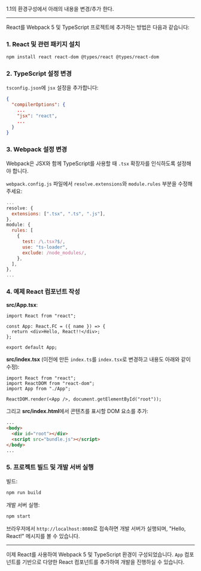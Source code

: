 1.1의 환경구성에서 아래의 내용을 변경/추가 한다.

---

React를 Webpack 5 및 TypeScript 프로젝트에 추가하는 방법은 다음과 같습니다:

### 1. React 및 관련 패키지 설치

```bash
npm install react react-dom @types/react @types/react-dom
```

### 2. TypeScript 설정 변경

`tsconfig.json`에 `jsx` 설정을 추가합니다:

```json
{
  "compilerOptions": {
    ...
    "jsx": "react",
    ...
  }
}
```

### 3. Webpack 설정 변경

Webpack은 JSX와 함께 TypeScript를 사용할 때 `.tsx` 확장자를 인식하도록 설정해야 합니다.

`webpack.config.js` 파일에서 `resolve.extensions`와 `module.rules` 부분을 수정해주세요:

```javascript
...
resolve: {
  extensions: [".tsx", ".ts", ".js"],
},
module: {
  rules: [
    {
      test: /\.tsx?$/,
      use: "ts-loader",
      exclude: /node_modules/,
    },
  ],
},
...
```

### 4. 예제 React 컴포넌트 작성

**src/App.tsx**:

```tsx
import React from "react";

const App: React.FC = ({ name }) => {
  return <div>Hello, React!!</div>;
};

export default App;
```

**src/index.tsx** (이전에 만든 `index.ts`를 `index.tsx`로 변경하고 내용도 아래와 같이 수정):

```tsx
import React from "react";
import ReactDOM from "react-dom";
import App from "./App";

ReactDOM.render(<App />, document.getElementById("root"));
```

그리고 **src/index.html**에서 콘텐츠를 표시할 DOM 요소를 추가:

```html
...
<body>
  <div id="root"></div>
  <script src="bundle.js"></script>
</body>
...
```

### 5. 프로젝트 빌드 및 개발 서버 실행

빌드:

```bash
npm run build
```

개발 서버 실행:

```bash
npm start
```

브라우저에서 `http://localhost:8080`로 접속하면 개발 서버가 실행되며, "Hello, React!" 메시지를 볼 수 있습니다.

---

이제 React를 사용하여 Webpack 5 및 TypeScript 환경이 구성되었습니다. `App` 컴포넌트를 기반으로 다양한 React 컴포넌트를 추가하여 개발을 진행하실 수 있습니다.
